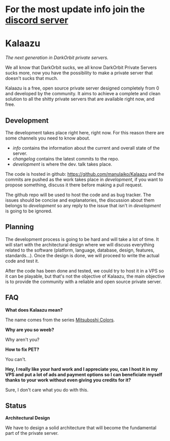 For the most update info join the [discord server](https://discord.gg/g9Wca74)
==============================================================================

Kalaazu
=======
*The next generation in DarkOrbit private servers.*

We all know that DarkOrbit sucks, we all know DarkOrbit Private Servers sucks more, now you have the possibility to make
a private server that doesn't sucks that much.

Kalaazu is a free, open source private server designed completely from 0 and developed by the community.
It aims to achieve a complete and clean solution to all the shitty private servers that are available right now, and
free.

Development
-----------

The development takes place right here, right now. For this reason there are some channels you need to know about.

* *info* contains the information about the current and overall state of the server.
* *changelog* contains the latest commits to the repo.
* *development* is where the dev. talk takes place.

The code is hosted in github: https://github.com/manulaiko/Kalaazu and the commits are pushed as the work takes place in
*development*, if you want to propose something, discuss it there before making a pull request.

The github repo will be used to host the code and as bug tracker.
The issues should be concise and explanatories, the discussion about them belongs to *development* so any reply to the
issue that isn't in *development* is going to be ignored.

Planning
--------

The development process is going to be hard and will take a lot of time. It will start with the architectural design
where we will discuss everything related to the software (platform, language, database, design, features, standards...).
Once the design is done, we will proceed to write the actual code and test it.

After the code has been done and tested, we could try to host it in a VPS so it can be playable, but that's not the
objective of Kalaazu, the main objective is to provide the community with a reliable and open source private server.


FAQ
---

**What does Kalaazu mean?**

The name comes from the series [Mitsuboshi Colors](https://anilist.co/anime/98439/MitsuboshiColors).

**Why are you so weeb?**

Why aren't you?

**How to fix PET?**

You can't.

**Hey, I really like your hard work and I appreciate you, can I host it in my VPS and put a lot of ads and payment
options so I can beneficiate myself thanks to your work without even giving you credits for it?**

Sure, I don't care what you do with this.

Status
------
**Architectural Design**

We have to design a solid architecture that will become the fundamental part of the private server.
